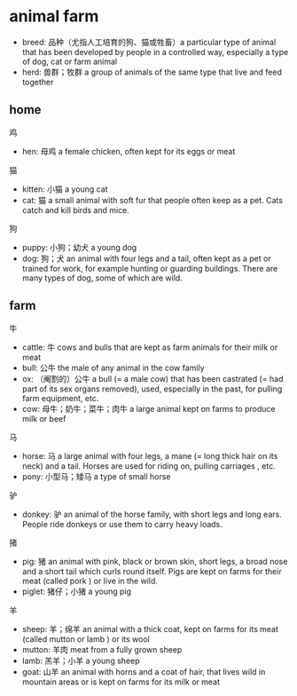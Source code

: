 # animal farm

- breed: 品种（尤指人工培育的狗、猫或牲畜）a particular type of animal that has been developed by people in a controlled way, especially a type of dog, cat or farm animal
- herd: 兽群；牧群 a group of animals of the same type that live and feed together

## home

鸡

- hen: 母鸡 a female chicken, often kept for its eggs or meat


猫

- kitten: 小猫 a young cat
- cat: 猫 a small animal with soft fur that people often keep as a pet. Cats catch and kill birds and mice.

狗

- puppy: 小狗；幼犬 a young dog
- dog: 狗；犬 an animal with four legs and a tail, often kept as a pet or trained for work, for example hunting or guarding buildings. There are many types of dog, some of which are wild.

## farm

牛

- cattle: 牛 cows and bulls that are kept as farm animals for their milk or meat
- bull: 公牛 the male of any animal in the cow family
- ox: （阉割的）公牛 a bull (= a male cow) that has been castrated (= had part of its sex organs removed), used, especially in the past, for pulling farm equipment, etc.
- cow: 母牛；奶牛；菜牛；肉牛 a large animal kept on farms to produce milk or beef

马

- horse: 马 a large animal with four legs, a mane (= long thick hair on its neck) and a tail. Horses are used for riding on, pulling carriages , etc.
- pony: 小型马；矮马 a type of small horse

驴

- donkey: 驴 an animal of the horse family, with short legs and long ears. People ride donkeys or use them to carry heavy loads.

猪

- pig: 猪 an animal with pink, black or brown skin, short legs, a broad nose and a short tail which curls round itself. Pigs are kept on farms for their meat (called pork ) or live in the wild.
- piglet: 猪仔；小猪 a young pig

羊

- sheep: 羊；绵羊 an animal with a thick coat, kept on farms for its meat (called mutton or lamb ) or its wool
- mutton: 羊肉 meat from a fully grown sheep
- lamb: 羔羊；小羊 a young sheep
- goat: 山羊 an animal with horns and a coat of hair, that lives wild in mountain areas or is kept on farms for its milk or meat

